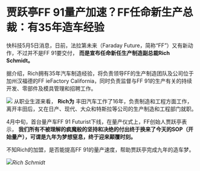 # 贾跃亭FF 91量产加速？FF任命新生产总裁：有35年造车经验

快科技5月5日消息，日前，法拉第未来（Faraday Future，简称“FF”）又有新动作，不过并不是FF 91要交付，
**而是宣布任命新任生产制造副总裁Rich Schmidt。**

据介绍，Rich拥有35年汽车制造经验，将负责领导FF的生产制造团队及公司位于加州汉福德的FF ieFactory California，同时负责监督与FF
91的生产有关的持续开发、零部件及模具管理和招聘工作。

![](https://inews.gtimg.com/om_bt/OuEnl1gM1UN0f9RBs2Wa2pg0gWQPsr7VPAQ802tTCAzBQAA/1000)
从职业生涯来看， **Rich为** 丰田汽车工作了16年，负责制造和工程方面工作，离开丰田后，又在日产、现代、大众和特斯拉等公司的生产制造和工程部门就职。

4月中旬，首台量产车FF 91 Futurist下线，在量产仪式上，FF创始人贾跃亭表示，
**我们所有不被理解的疯魔般的坚持和决绝的付出终于换来了今天的SOP（开始量产），可谓是九年为梦想窒息，终于迎来颠覆时刻。**

不知Rich的加盟，是否能提高FF 91的量产速度，帮助贾跃亭完成九年的造车梦。

![](https://inews.gtimg.com/om_bt/OCDGTlEmwzzkBEomfUvZV_XWYxNI2ABf9GRpZ2ObXFx00AA/1000)_Rich
Schmidt_

